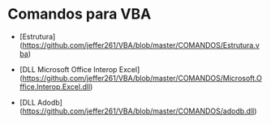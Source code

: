 # Comandos para VBA


- [Estrutura] (https://github.com/jeffer261/VBA/blob/master/COMANDOS/Estrutura.vba)

- [DLL Microsoft Office Interop Excel] (https://github.com/jeffer261/VBA/blob/master/COMANDOS/Microsoft.Office.Interop.Excel.dll)

- [DLL Adodb] (https://github.com/jeffer261/VBA/blob/master/COMANDOS/adodb.dll)
